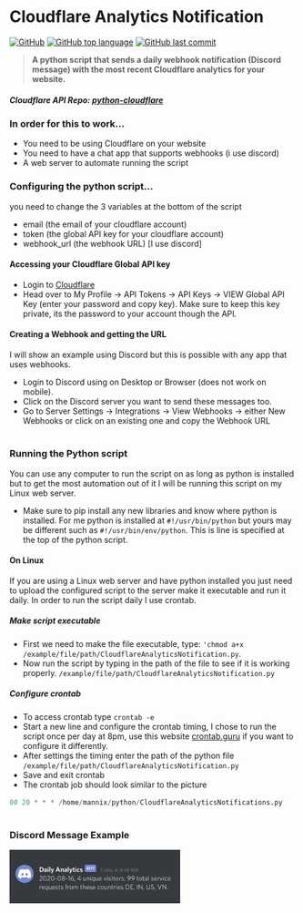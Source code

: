 # Cloudflare Analytics Notification
[![GitHub](https://img.shields.io/github/license/jacobmannix/cloudflare-analytics-notification?color=blue)](LICENSE)
[![GitHub top language](https://img.shields.io/github/languages/top/jacobmannix/cloudflare-analytics-notification)](https://github.com/JacobMannix/cloudflare-analytics-notification)
[![GitHub last commit](https://img.shields.io/github/last-commit/jacobmannix/cloudflare-analytics-notification)](https://github.com/JacobMannix/cloudflare-analytics-notification/commits/master)

> <b> A python script that sends a daily webhook notification (Discord message) with the most recent Cloudflare analytics for your website. </b>

##### Cloudflare API Repo: [python-cloudflare](https://www.github.com/cloudflare/python-cloudflare)

### In order for this to work...
- You need to be using Cloudflare on your website
- You need to have a chat app that supports webhooks (i use discord)
- A web server to automate running the script

### Configuring the python script...
you need to change the 3 variables at the bottom of the script
- email (the email of your cloudflare account)
- token (the global API key for your cloudflare account)
- webhook_url (the webhook URL) [I use discord]

#### Accessing your Cloudflare Global API key
- Login to [Cloudflare](https://www.cloudflare.com)
- Head over to My Profile -> API Tokens -> API Keys -> VIEW Global API Key (enter your password and copy key). Make sure to keep this key private, its the password to your account though the API.

#### Creating a Webhook and getting the URL
I will show an example using Discord but this is possible with any app that uses webhooks.
- Login to Discord using on Desktop or Browser (does not work on mobile).
- Click on the Discord server you want to send these messages too.
- Go to Server Settings -> Integrations -> View Webhooks -> either New Webhooks or click on an existing one and copy the Webhook URL

#
### Running the Python script
You can use any computer to run the script on as long as python is installed but to get the most automation out of it I will be running this script on my Linux web server.
- Make sure to pip install any new libraries and know where python is installed. For me python is installed at ```#!/usr/bin/python``` but yours may be different such as ```#!/usr/bin/env/python```. This is line is specified at the top of the python script.

#### On Linux
If you are using a Linux web server and have python installed you just need to upload the configured script to the server make it executable and run it daily. In order to run the script daily I use crontab.

##### Make script executable
- First we need to make the file executable, type: ```'chmod a+x /example/file/path/CloudflareAnalyticsNotification.py```.
- Now run the script by typing in the path of the file to see if it is working properly. ```/example/file/path/CloudflareAnalyticsNotification.py```

##### Configure crontab
- To access crontab type ```crontab -e```
- Start a new line and configure the crontab timing, I chose to run the script once per day at 8pm, use this website [crontab.guru](https://www.crontab.guru/#00_20_*_*_*) if you want to configure it differently.
- After settings the timing enter the path of the python file ```/example/file/path/CloudflareAnalyticsNotification.py```
- Save and exit crontab
- The crontab job should look similar to the picture

```python
00 20 * * * /home/mannix/python/CloudflareAnalyticsNotifications.py
```

#
### Discord Message Example
<img src="images/discordMessage.jpg" width="300">